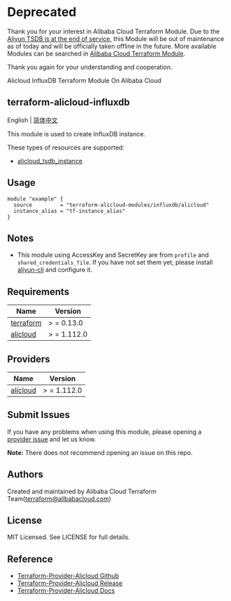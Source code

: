 # Deprecated

Thank you for your interest in Alibaba Cloud Terraform Module. Due to the [Aliyun TSDB is at the end of service](https://www.alibabacloud.com/en/notice/0313tsdb?_p_lc=1), this Module will be out of maintenance as of today and will be officially taken offline in the future. More available Modules can be searched in [Alibaba Cloud Terraform Module](https://registry.terraform.io/browse/modules?provider=alibaba).

Thank you again for your understanding and cooperation.

Alicloud InfluxDB Terraform Module On Alibaba Cloud

terraform-alicloud-influxdb
---

English | [简体中文](README-CN.md)

This module is used to create InfluxDB instance.

These types of resources are supported:

* [alicloud_tsdb_instance](https://registry.terraform.io/providers/aliyun/alicloud/latest/docs/resources/tsdb_instance)

## Usage

```hcl
module "example" {
  source         = "terraform-alicloud-modules/influxdb/alicloud"
  instance_alias = "tf-instance_alias"
}
```

## Notes

* This module using AccessKey and SecretKey are from `profile` and `shared_credentials_file`. If you have not set them
  yet, please install [aliyun-cli](https://github.com/aliyun/aliyun-cli#installation) and configure it.

## Requirements

| Name | Version |
|------|---------|
| <a name="requirement_terraform"></a> [terraform](#requirement\_terraform) | > = 0.13.0 |
| <a name="requirement_alicloud"></a> [alicloud](#requirement\_alicloud) | > = 1.112.0 |

## Providers

| Name | Version |
|------|---------|
| <a name="provider_alicloud"></a> [alicloud](#provider\_alicloud) | > = 1.112.0 |

## Submit Issues

If you have any problems when using this module, please opening
a [provider issue](https://github.com/aliyun/terraform-provider-alicloud/issues/new) and let us know.

**Note:** There does not recommend opening an issue on this repo.

## Authors

Created and maintained by Alibaba Cloud Terraform Team(terraform@alibabacloud.com)

## License

MIT Licensed. See LICENSE for full details.

## Reference

* [Terraform-Provider-Alicloud Github](https://github.com/aliyun/terraform-provider-alicloud)
* [Terraform-Provider-Alicloud Release](https://releases.hashicorp.com/terraform-provider-alicloud/)
* [Terraform-Provider-Alicloud Docs](https://registry.terraform.io/providers/aliyun/alicloud/latest/docs)
